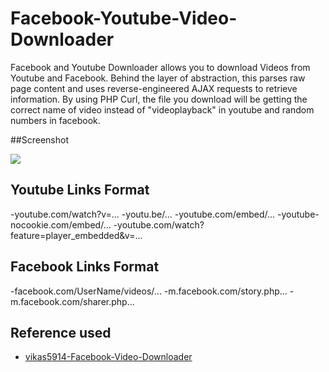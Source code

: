 # Facebook-Youtube-Video-Downloader

Facebook and Youtube Downloader allows you to download Videos from Youtube and Facebook.
Behind the layer of abstraction, this parses raw page content and uses reverse-engineered AJAX requests to retrieve information.
By using PHP Curl, the file you download will be getting the correct name of video instead of "videoplayback" in youtube and random numbers in facebook.

##Screenshot

![](https://photos.google.com/photo/AF1QipNAh287NQG5fCrliSCBJ9uFOm9mNpOgpz0trnkR)

## Youtube Links Format

-youtube.com/watch?v=...
-youtu.be/...
-youtube.com/embed/...
-youtube-nocookie.com/embed/...
-youtube.com/watch?feature=player_embedded&amp;v=...

## Facebook Links Format

-facebook.com/UserName/videos/...
-m.facebook.com/story.php...
-m.facebook.com/sharer.php...	

## Reference used

- [vikas5914-Facebook-Video-Downloader](https://github.com/vikas5914/Facebook-Video-Downloader/)
